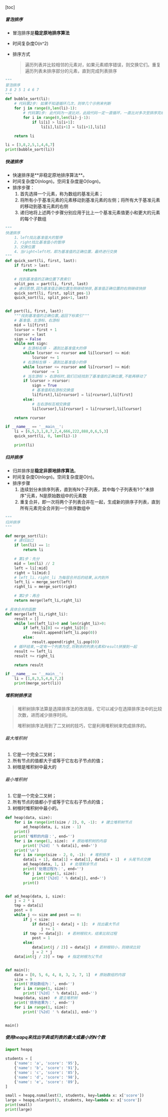 [toc]
##### 冒泡排序

- 冒泡排序是**稳定原地排序算法**

- 时间复杂度O(n^2)

- 排序方式

  > 遍历列表并比较相邻的元素对，如果元素顺序错误，则交换它们。重复遍历列表未排序部分的元素，直到完成列表排序

```python
"""
冒泡排序
3 8 2 5 1 4 6 7
"""
def bubble_sort(li):
    # 代码第2步: 如果不知道循环几次，则举几个示例来判断
    for j in range(0,len(li)-1):
        # 代码第1步: 此代码为一波比对，此段代码一定一直循环，一直比对多次至排序完成
        for i in range(0,len(li)-j-1):
            if li[i] > li[i+1]:
                li[i],li[i+1] = li[i+1],li[i]

    return li

li = [3,8,2,5,1,4,6,7]
print(bubble_sort(li))
```

##### 快速排序

- 快速排序是**⾮稳定原地排序算法**。
- 时间复杂度O(nlogn)。空间复杂度是O(logn)。
- 排序步骤：
  1. 首先选择一个元素，称为数组的基准元素；
  2. 将所有小于基准元素的元素移动到基准元素的左侧；将所有大于基准元素的移动到基准元素的右侧
  3. 递归地将上述两个步骤分别应用于比上一个基准元素值更小和更大的元素的每个子数组

```python
"""
快速排序
    1、left找比基准值大的暂停
    2、right找比基准值小的暂停
    3、交换位置
    4、当right<left时，即为基准值的正确位置，最终进行交换
"""
def quick_sort(li, first, last):
    if first > last:
        return

    # 找到基准值的正确位置下表索引
    split_pos = part(li, first, last)
    # 递归思想,因为基准值正确位置左侧继续快排,基准值正确位置的右侧继续快排
    quick_sort(li, first, split_pos-1)
    quick_sort(li, split_pos+1, last)


def part(li, first, last):
    """找到基准值的正确位置,返回下标索引"""
    # 基准值、左游标、右游标
    mid = li[first]
    lcursor = first + 1
    rcursor = last
    sign = False
    while not sign:
        # 左游标右移 - 遇到比基准值大的停
        while lcursor <= rcursor and li[lcursor] <= mid:
            lcursor += 1
        # 右游标左移 - 遇到比基准值小的停
        while lcursor <= rcursor and li[rcursor] >= mid:
            rcursor -= 1
        # 当左游标 > 右游标时,我们已经找到了基准值的正确位置,不能再移动了
        if lcursor > rcursor:
            sign = True
            # 基准值和右游标交换值
            li[first],li[rcursor] = li[rcursor],li[first]
        else:
            # 左右游标互相交换值
            li[lcursor],li[rcursor] = li[rcursor],li[lcursor]

    return rcursor

if __name__ == '__main__':
    li = [6,5,3,1,8,7,2,4,666,222,888,0,6,5,3]
    quick_sort(li, 0, len(li)-1)

    print(li)
```

##### 归并排序

- 归并排序是**稳定⾮原地排序算法**。
- 时间复杂度O(nlogn)。空间复杂度是O(n)。
- 排序步骤
  1. 连续划分未排序列表，直到有N个子列表，其中每个子列表有1个"未排序"元素，N是原始数组中的元素数
  2. 重复合并，即一次将两个子列表合并在一起，生成新的排序子列表，直到所有元素完全合并到一个排序数组中

```python
"""
归并排序
"""

def merge_sort(li):
    # 递归出口
    if len(li) == 1:
        return li

    # 第1步：先分
    mid = len(li) // 2
    left = li[:mid]
    right = li[mid:]
    # left_li、right_li 为每层合并后的结果,从内到外
    left_li = merge_sort(left)
    right_li = merge_sort(right)

    # 第2步：再合
    return merge(left_li,right_li)

# 具体合并的函数
def merge(left_li,right_li):
    result = []
    while len(left_li)>0 and len(right_li)>0:
        if left_li[0] <= right_li[0]:
            result.append(left_li.pop(0))
        else:
            result.append(right_li.pop(0))
    # 循环结束,一定有一个列表为空,将剩余的列表元素和result拼接到一起
    result += left_li
    result += right_li

    return result

if __name__ == '__main__':
    li = [1,8,3,5,4,6,7,2]
    print(merge_sort(li))
```

##### 堆积树排序法

> 堆积树排序法算是选择排序法的改进版，它可以减少在选择排序法中的比较次数，进而减少排序时间。
>
> 堆积树排序法用到了二叉树的技巧，它是利用堆积树来完成排序的。

###### 最大堆积树

1. 它是一个完全二叉树；
2. 所有节点的值都大于或等于它左右子节点的值；
3. 树根是堆积树中最大的

###### 最小堆积树

1. 它是一个完全二叉树；
2. 所有节点的值都小于或等于它左右子节点的值；
3. 树根时堆积树中最小的。

```python
def heap(data, size):
    for i in range(int(size / 2), 0, -1):  # 建立堆积树节点
        ad_heap(data, i, size - 1)
    print()
    print('堆积的内容：', end='')
    for i in range(1, size):  # 原始堆积树的内容
        print('[%2d] ' % data[i], end='')
    print('\n')
    for i in range(size - 2, 0, -1):  # 堆积排序
        data[i + 1], data[1] = data[1], data[i + 1]  # 头尾节点交换
        ad_heap(data, 1, i)  # 处理剩余节点
        print('处理过程为：', end='')
        for j in range(1, size):
            print('[%2d] ' % data[j], end='')
        print()


def ad_heap(data, i, size):
    j = 2 * i
    tmp = data[i]
    post = 0
    while j <= size and post == 0:
        if j < size:
            if data[j] < data[j + 1]:  # 找出最大节点
                j += 1
        if tmp >= data[j]:  # 若树根较大，结束比较过程
            post = 1
        else:
            data[int(j / 2)] = data[j]  # 若树根较小，则继续比较
            j = 2 * j
    data[int(j / 2)] = tmp  # 指定树根为父节点


def main():
    data = [0, 5, 6, 4, 8, 3, 2, 7, 1]  # 原始数组的内容
    size = 9
    print('原始数组为：', end='')
    for i in range(1, size):
        print('[%2d] ' % data[i], end='')
    heap(data, size)  # 建立堆积树
    print('排序结果为：', end='')
    for i in range(1, size):
        print('[%2d] ' % data[i], end='')


main()
```
##### 使用heapq来找出字典或列表的最大或最小的N个数
```python
import heapq

students = [
    {'name': 'a', 'score': '95'},
    {'name': 'b', 'score': '91'},
    {'name': 'c', 'score': '85'},
    {'name': 'd', 'score': '98'},
    {'name': 'e', 'score': '89'},
]

small = heapq.nsmallest(3, students, key=lambda x: x['score'])
large = heapq.nlargest(3, students, key=lambda x: x['score'])
print(small)
print(large)
```